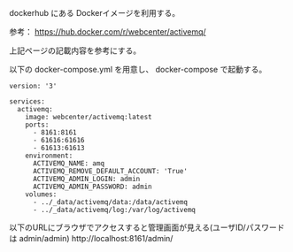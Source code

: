 
dockerhub にある Dockerイメージを利用する。

参考：
https://hub.docker.com/r/webcenter/activemq/

上記ページの記載内容を参考にする。


以下の docker-compose.yml を用意し、
docker-compose で起動する。

```
version: '3'

services:
  activemq:
    image: webcenter/activemq:latest
    ports:
      - 8161:8161
      - 61616:61616
      - 61613:61613
    environment:
      ACTIVEMQ_NAME: amq
      ACTIVEMQ_REMOVE_DEFAULT_ACCOUNT: 'True'
      ACTIVEMQ_ADMIN_LOGIN: admin
      ACTIVEMQ_ADMIN_PASSWORD: admin
    volumes:
      - ../_data/activemq/data:/data/activemq
      - ../_data/activemq/log:/var/log/activemq
```


以下のURLにブラウザでアクセスすると管理画面が見える(ユーザID/パスワードは admin/admin)
http://localhost:8161/admin/


